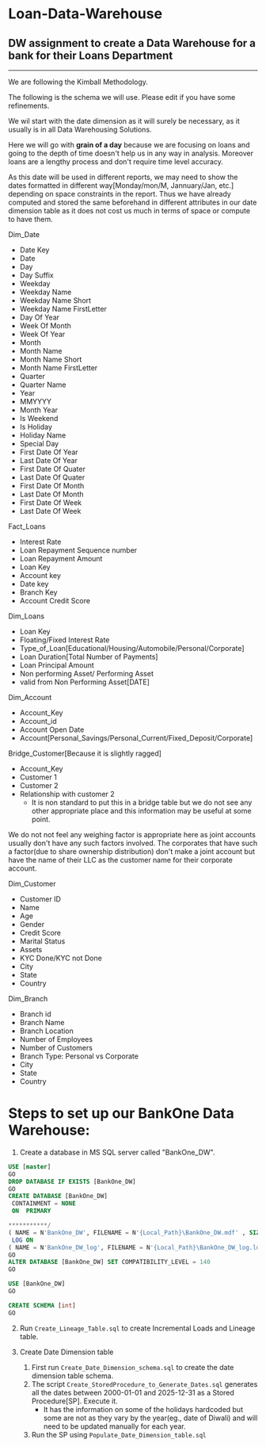 # Loan-Data-Warehouse

## DW assignment to create a Data Warehouse for a bank for their Loans Department

----
We are following the Kimball Methodology.

The following is the schema we will use. Please edit if you have some refinements.

We wil start with the date dimension as it will surely be necessary, as it usually is in all Data Warehousing Solutions.

Here we will go with **grain of a day** because we are focusing on loans and going to the depth of time doesn't help us in any way in analysis. Moreover loans are a lengthy process and don't require time level accuracy.

As this date will be used in different reports, we may need to show the dates formatted in different way[Monday/mon/M, Jannuary/Jan, etc.] depending on space constraints in the report. Thus we have already computed and stored the same beforehand in different attributes in our date dimension table as it does not cost us much in terms of space or compute to have them.


Dim_Date
- Date Key
- Date
- Day
- Day Suffix
- Weekday
- Weekday Name
- Weekday Name Short
- Weekday Name FirstLetter
- Day Of Year
- Week Of Month
- Week Of Year
- Month
- Month Name
- Month Name Short
- Month Name FirstLetter
- Quarter
- Quarter Name
- Year
- MMYYYY
- Month Year
- Is Weekend
- Is Holiday
- Holiday Name
- Special Day
- First Date Of Year
- Last Date Of Year
- First Date Of Quater
- Last Date Of Quater
- First Date Of Month
- Last Date Of Month
- First Date Of Week
- Last Date Of Week

Fact_Loans
- Interest Rate
- Loan Repayment Sequence number
- Loan Repayment Amount
- Loan Key
- Account key
- Date key
- Branch Key
- Account Credit Score

Dim_Loans
- Loan Key
- Floating/Fixed Interest Rate
- Type_of_Loan[Educational/Housing/Automobile/Personal/Corporate]
- Loan Duration[Total Number of Payments]
- Loan Principal Amount
- Non performing Asset/ Performing Asset
- valid from Non Performing Asset[DATE]

Dim_Account
- Account_Key
- Account_id
- Account Open Date
- Account[Personal_Savings/Personal_Current/Fixed_Deposit/Corporate]

Bridge_Customer[Because it is slightly ragged]
- Account_Key
- Customer 1
- Customer 2
- Relationship with customer 2 
    - It is non standard to put this in a bridge table but we do not see any other appropriate place and this information may be useful at some point.

We do not not feel any weighing factor is appropriate here as joint accounts usually don't have any such factors involved. The corporates that have such a factor(due to share ownership distribution) don't make a joint account but have the name of their LLC as the customer name for their corporate account.

Dim_Customer
- Customer ID
- Name
- Age
- Gender
- Credit Score
- Marital Status
- Assets
- KYC Done/KYC not Done
- City
- State
- Country

Dim_Branch
- Branch id
- Branch Name
- Branch Location
- Number of Employees
- Number of Customers
- Branch Type: Personal vs Corporate
- City
- State
- Country

# Steps to set up our BankOne Data Warehouse:

1. Create a database in MS SQL server called "BankOne_DW".
```sql
USE [master]
GO
DROP DATABASE IF EXISTS [BankOne_DW]
GO
CREATE DATABASE [BankOne_DW]
 CONTAINMENT = NONE
 ON  PRIMARY 

***********/
( NAME = N'BankOne_DW', FILENAME = N'{Local_Path}\BankOne_DW.mdf' , SIZE = 1581056KB , MAXSIZE = UNLIMITED, FILEGROWTH = 65536KB )
 LOG ON 
( NAME = N'BankOne_DW_log', FILENAME = N'{Local_Path}\BankOne_DW_log.ldf' , SIZE = 7610368KB , MAXSIZE = 2048GB , FILEGROWTH = 65536KB )
GO
ALTER DATABASE [BankOne_DW] SET COMPATIBILITY_LEVEL = 140
GO

USE [BankOne_DW]
GO

CREATE SCHEMA [int]
GO

```

2. Run `Create_Lineage_Table.sql` to create Incremental Loads and Lineage table.

3. Create Date Dimension table
    1. First run `Create_Date_Dimension_schema.sql` to create the date dimension table schema.
    2. The script `Create_StoredProcedure_to_Generate_Dates.sql` generates all the dates between 2000-01-01 and 2025-12-31 as a Stored Procedure[SP]. Execute it.
        - It has the information on some of the holidays hardcoded but some are not as they vary by the year(eg., date of Diwali) and will need to be updated manually for each year.
    3. Run the SP using `Populate_Date_Dimension_table.sql`

